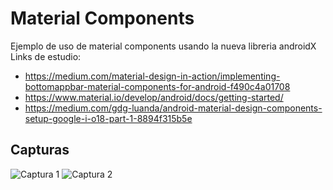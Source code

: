 # Material Components 
Ejemplo de uso de material components usando la nueva libreria androidX 
Links de estudio:
* https://medium.com/material-design-in-action/implementing-bottomappbar-material-components-for-android-f490c4a01708
* https://www.material.io/develop/android/docs/getting-started/
* https://medium.com/gdg-luanda/android-material-design-components-setup-google-i-o18-part-1-8894f315b5e

## Capturas
![Captura 1](https://cdn1.imggmi.com/uploads/2019/2/28/aa515a1b2795725cd68eee1031768c08-full.png)
![Captura 2](https://cdn1.imggmi.com/uploads/2019/2/28/ee44e901fd238084b58ac7e292ea2ec1-full.png)
